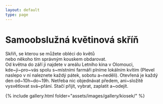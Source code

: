 ```yaml
---
layout: default
type: page
---
```


# Samoobslužná květinová skříň

Skříň, se kterou se můžete obléci do květů  
nebo někoho tím správným kouskem obdarovat.  
Od května do září ji najdete v areálu Letního kina v Olomouci, kde~ji~pro~vás spolu s~místními farmáři plníme lokálním kvítím (Plevel naslepo v ní naleznete každý pátek, sobotu a~neděli). Otevřená je každý den od~10h~do~19h. Netřeba nic objednávat předem, ani~složitě vysvětlovat svá~přání. Stačí přijít, vybrat, zaplatit a~odejít.

{% include gallery.html folder="assets/images/gallery/kiosek/" %}
